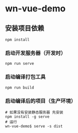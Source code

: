 # wn-vue-demo

## 安装项目依赖
```shell
npm install
```

### 启动开发服务器（开发时）
```shell
npm run serve
```

### 启动编译打包工具
```shell
npm run build
```

### 启动编译后的项目（生产环境）
```shell
# 如果没有安装静态服务器 先安装
npm install -g serve
# 运行
wn-vue-demo$ serve -s dist
```

